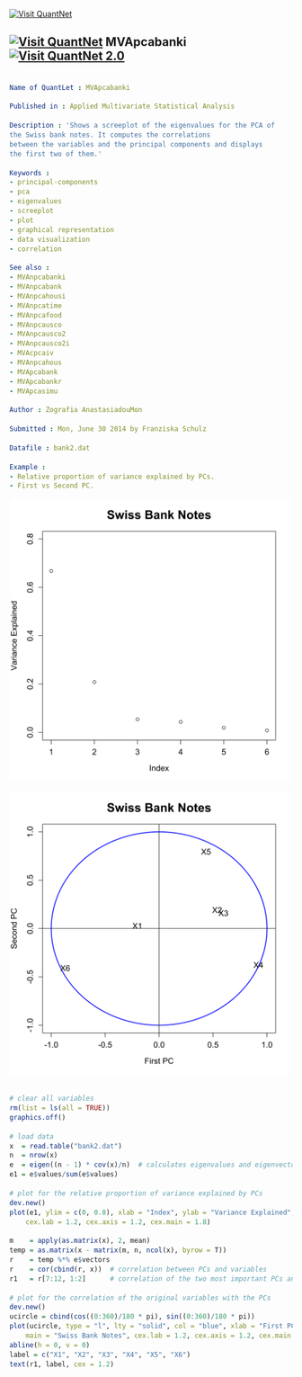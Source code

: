 
[<img src="https://github.com/QuantLet/Styleguide-and-Validation-procedure/blob/master/pictures/banner.png" alt="Visit QuantNet">](http://quantlet.de/index.php?p=info)

## [<img src="https://github.com/QuantLet/Styleguide-and-Validation-procedure/blob/master/pictures/qloqo.png" alt="Visit QuantNet">](http://quantlet.de/) **MVApcabanki** [<img src="https://github.com/QuantLet/Styleguide-and-Validation-procedure/blob/master/pictures/QN2.png" width="60" alt="Visit QuantNet 2.0">](http://quantlet.de/d3/ia)

```yaml

Name of QuantLet : MVApcabanki

Published in : Applied Multivariate Statistical Analysis

Description : 'Shows a screeplot of the eigenvalues for the PCA of
the Swiss bank notes. It computes the correlations
between the variables and the principal components and displays
the first two of them.'

Keywords :
- principal-components
- pca
- eigenvalues
- screeplot
- plot
- graphical representation
- data visualization
- correlation

See also :
- MVAnpcabanki
- MVAnpcabank
- MVAnpcahousi
- MVAnpcatime
- MVAnpcafood
- MVAnpcausco
- MVAnpcausco2
- MVAnpcausco2i
- MVAcpcaiv
- MVAnpcahous
- MVApcabank
- MVApcabankr
- MVApcasimu

Author : Zografia AnastasiadouMon

Submitted : Mon, June 30 2014 by Franziska Schulz

Datafile : bank2.dat

Example :
- Relative proportion of variance explained by PCs.
- First vs Second PC.
```

![Picture1](MVApcabanki_1-1.png)

![Picture2](MVApcabanki_2-1.png)


```r

# clear all variables
rm(list = ls(all = TRUE))
graphics.off()

# load data
x  = read.table("bank2.dat")
n  = nrow(x)
e  = eigen((n - 1) * cov(x)/n)  # calculates eigenvalues and eigenvectors and sorts them by size
e1 = e$values/sum(e$values)

# plot for the relative proportion of variance explained by PCs
dev.new()
plot(e1, ylim = c(0, 0.8), xlab = "Index", ylab = "Variance Explained", main = "Swiss Bank Notes", 
    cex.lab = 1.2, cex.axis = 1.2, cex.main = 1.8)

m    = apply(as.matrix(x), 2, mean)
temp = as.matrix(x - matrix(m, n, ncol(x), byrow = T))
r    = temp %*% e$vectors
r    = cor(cbind(r, x))  # correlation between PCs and variables
r1   = r[7:12, 1:2]      # correlation of the two most important PCs and variables

# plot for the correlation of the original variables with the PCs
dev.new()
ucircle = cbind(cos((0:360)/180 * pi), sin((0:360)/180 * pi))
plot(ucircle, type = "l", lty = "solid", col = "blue", xlab = "First PC", ylab = "Second PC", 
    main = "Swiss Bank Notes", cex.lab = 1.2, cex.axis = 1.2, cex.main = 1.8, lwd = 2)
abline(h = 0, v = 0)
label = c("X1", "X2", "X3", "X4", "X5", "X6")
text(r1, label, cex = 1.2) 

```
